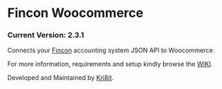 # Fincon Woocommerce
### Current Version: 2.3.1
Connects your [Fincon](https://fincon.co.za/) accounting system JSON API to Woocommerce.

For more information, requirements and setup kindly browse the [WIKI](https://github.com/kri8itdigital/fincon-woocommerce-json/wiki).

Developed and Maintained by [Kri8it](https://kri8it.com/).
